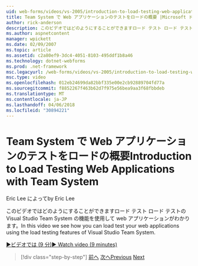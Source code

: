 ```yaml
---
uid: web-forms/videos/vs-2005/introduction-to-load-testing-web-applications-with-team-system
title: Team System で Web アプリケーションのテストをロードの概要 |Microsoft ドキュメント
author: rick-anderson
description: このビデオではどのようにすることができますロード テスト ロード テストの Visual Studio Team System の機能を使用して web アプリケーションがわかります。
ms.author: aspnetcontent
manager: wpickett
ms.date: 02/09/2007
ms.topic: article
ms.assetid: c2a80ef9-3dc4-4051-8103-495ddf1b8a46
ms.technology: dotnet-webforms
ms.prod: .net-framework
msc.legacyurl: /web-forms/videos/vs-2005/introduction-to-load-testing-web-applications-with-team-system
msc.type: video
ms.openlocfilehash: 012eb24699da82bbf335e00e2cb92889704fd77a
ms.sourcegitcommit: f8852267f463b62d7f975e56bea9aa3f68fbbdeb
ms.translationtype: MT
ms.contentlocale: ja-JP
ms.lasthandoff: 04/06/2018
ms.locfileid: "30894221"
---
```

<a name="introduction-to-load-testing-web-applications-with-team-system"></a><span data-ttu-id="d8adf-103">Team System で Web アプリケーションのテストをロードの概要</span><span class="sxs-lookup"><span data-stu-id="d8adf-103">Introduction to Load Testing Web Applications with Team System</span></span>
====================
<span data-ttu-id="d8adf-104">Eric Lee によって</span><span class="sxs-lookup"><span data-stu-id="d8adf-104">by Eric Lee</span></span>

<span data-ttu-id="d8adf-105">このビデオではどのようにすることができますロード テスト ロード テストの Visual Studio Team System の機能を使用して web アプリケーションがわかります。</span><span class="sxs-lookup"><span data-stu-id="d8adf-105">In this video we see how you can load test your web applications using the load testing features of Visual Studio Team System.</span></span>

[<span data-ttu-id="d8adf-106">&#9654;ビデオでは (9 分)</span><span class="sxs-lookup"><span data-stu-id="d8adf-106">&#9654; Watch video (9 minutes)</span></span>](https://channel9.msdn.com/Blogs/ASP-NET-Site-Videos/introduction-to-load-testing-web-applications-with-team-system)

> [!div class="step-by-step"]
> <span data-ttu-id="d8adf-107">[前へ](introduction-to-testing-web-applications-with-team-system.md)
> [次へ](introduction-to-manual-testing-with-team-system.md)</span><span class="sxs-lookup"><span data-stu-id="d8adf-107">[Previous](introduction-to-testing-web-applications-with-team-system.md)
[Next](introduction-to-manual-testing-with-team-system.md)</span></span>
